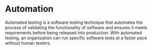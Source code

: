 # Automation
Automated testing is a software testing technique that automates the process of validating the functionality of software and ensures it meets requirements before being released into production. With automated testing, an organization can run specific software tests at a faster pace without human testers.
